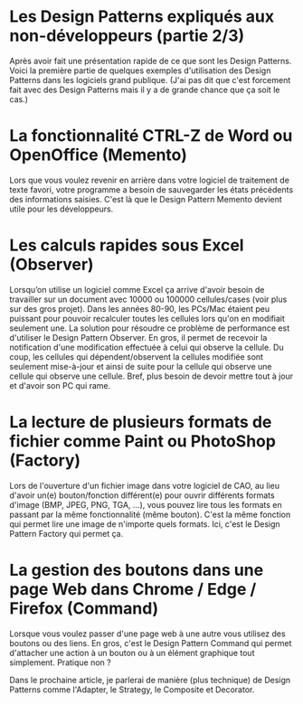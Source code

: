 # Les Design Patterns expliqués aux non-développeurs (partie 2/3)

Après avoir fait une présentation rapide de ce que sont les Design Patterns. Voici la première partie de quelques exemples d'utilisation des Design Patterns dans les logiciels grand publique. (J'ai pas dit que c'est forcement fait avec des Design Patterns mais il y a de grande chance que ça soit le cas.)

# La fonctionnalité CTRL-Z de Word ou OpenOffice (Memento)

Lors que vous voulez revenir en arrière dans votre logiciel de traitement de texte favori, votre programme a besoin de sauvegarder les états précédents des informations saisies. C'est là que le Design Pattern Memento devient utile pour les développeurs.

# Les calculs rapides sous Excel (Observer)

Lorsqu’on utilise un logiciel comme Excel ça arrive d'avoir besoin de travailler sur un document avec 10000 ou 100000 cellules/cases (voir plus sur des gros projet). Dans les années 80-90, les PCs/Mac étaient peu puissant pour pouvoir recalculer toutes les cellules lors qu'on en modifiait seulement une. La solution pour résoudre ce problème de performance est d'utiliser le Design Pattern Observer. En gros, il permet de recevoir la notification d'une modification effectuée à celui qui observe la cellule. Du coup, les cellules qui dépendent/observent la cellules modifiée sont seulement mise-à-jour et ainsi de suite pour la cellule qui observe une cellule qui observe une cellule. Bref, plus besoin de devoir mettre tout à jour et d'avoir son PC qui rame.

# La lecture de plusieurs formats de fichier comme Paint ou PhotoShop (Factory)

Lors de l'ouverture d'un fichier image dans votre logiciel de CAO, au lieu d'avoir un(e) bouton/fonction différent(e) pour ouvrir différents formats d'image (BMP, JPEG, PNG, TGA, ...), vous pouvez lire tous les formats en passant par la même fonctionnalité (même bouton). C'est la même fonction qui permet lire une image de n'importe quels formats. Ici, c'est le Design Pattern Factory qui permet ça.

# La gestion des boutons dans une page Web dans Chrome / Edge / Firefox (Command)

Lorsque vous voulez passer d'une page web à une autre vous utilisez des boutons ou des liens. En gros, c'est le Design Pattern Command qui permet d'attacher une action à un bouton ou à un élément graphique tout simplement. Pratique non ?





Dans le prochaine article, je parlerai de manière (plus technique) de Design Patterns comme l'Adapter, le Strategy, le Composite et Decorator.
